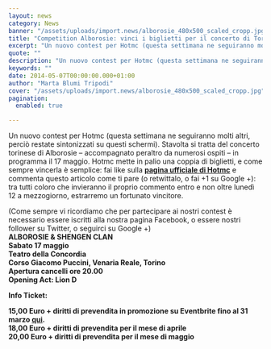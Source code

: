 ```yaml
---
layout: news
category: News
banner: "/assets/uploads/import.news/alborosie_480x500_scaled_cropp.jpg"
title: "Competition Alborosie: vinci i biglietti per il concerto di Torino!"
excerpt: "Un nuovo contest per Hotmc (questa settimana ne seguiranno molti altri, perciò restate sintonizzati su questi schermi). Stavolta si tratta del concerto torinese di Alborosie – accompagnato peraltro da numerosi ospiti – in programma il 17 maggio. Hotmc mette in palio una coppia di biglietti, e come sempre vincerla è semplice: fai like sulla pagina [&hellip"
quote: ""
description: "Un nuovo contest per Hotmc (questa settimana ne seguiranno molti altri, perciò restate sintonizzati su questi schermi). Stavolta si tratta del concerto torinese di Alborosie – accompagnato peraltro da numerosi ospiti – in programma il 17 maggio. Hotmc mette in palio una coppia di biglietti, e come sempre vincerla è semplice: fai like sulla pagina [&hellip"
keywords: ""
date: 2014-05-07T00:00:00.000+01:00
author: "Marta Blumi Tripodi"
cover: "/assets/uploads/import.news/alborosie_480x500_scaled_cropp.jpg"
pagination:
  enabled: true

---
```


[](https://hotmc.com/wp-content/uploads/2013/11/alborosie%5F480x500%5Fscaled%5Fcropp.jpg)

Un nuovo contest per Hotmc (questa settimana ne seguiranno molti altri, perciò restate sintonizzati su questi schermi). Stavolta si tratta del concerto torinese di Alborosie – accompagnato peraltro da numerosi ospiti – in programma il 17 maggio. Hotmc mette in palio una coppia di biglietti, e come sempre vincerla è semplice: fai like sulla **[pagina ufficiale di Hotmc](https://www.facebook.com/hotmcmag "https://www.facebook.com/hotmcmag")** e commenta questo articolo come ti pare (o retwittalo, o fai +1 su Google +): tra tutti coloro che invieranno il proprio commento entro e non oltre lunedì 12 a mezzogiorno, estrarremo un fortunato vincitore.

(Come sempre vi ricordiamo che per partecipare ai nostri contest è necessario essere iscritti alla nostra pagina Facebook, o essere nostri follower su Twitter, o seguirci su Google +)  
**ALBOROSIE & SHENGEN CLAN**  
 **Sabato 17 maggio**  
 **Teatro della Concordia**  
 **Corso Giacomo Puccini, Venaria Reale, Torino**  
 **Apertura cancelli ore 20.00**  
 **Opening Act: Lion D**

**Info Ticket:**

**15,00 Euro + diritti di prevendita in promozione su Eventbrite fino al 31 marzo [qui](https://bit.ly/1hNLlyV "http://bit.ly/1hNLlyV").**  
 **18,00 Euro + diritti di prevendita per il mese di aprile**  
 **20,00 Euro + diritti di prevendita per il mese di maggio**